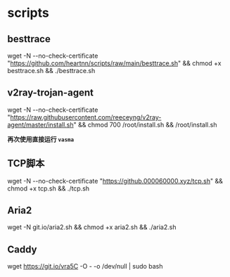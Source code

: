 # scripts

## besttrace

wget -N --no-check-certificate "https://github.com/heartnn/scripts/raw/main/besttrace.sh" && chmod +x besttrace.sh && ./besttrace.sh

## v2ray-trojan-agent

wget -N --no-check-certificate "https://raw.githubusercontent.com/reeceyng/v2ray-agent/master/install.sh" && chmod 700 /root/install.sh && /root/install.sh

**再次使用直接运行 `vasma`**

## TCP脚本

wget -N --no-check-certificate "https://github.000060000.xyz/tcp.sh" && chmod +x tcp.sh && ./tcp.sh

## Aria2

wget -N git.io/aria2.sh && chmod +x aria2.sh && ./aria2.sh

## Caddy

wget https://git.io/vra5C -O - -o /dev/null | sudo bash
